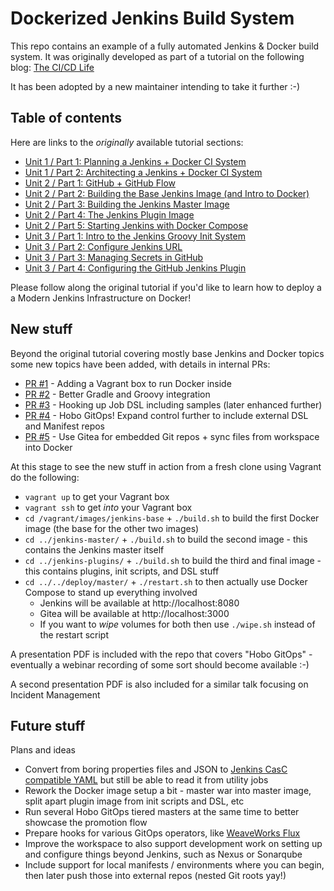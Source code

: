 # Dockerized Jenkins Build System

This repo contains an example of a fully automated Jenkins & Docker build
system. It was originally developed as part of a tutorial on the following blog:
[The CI/CD Life](http://cicd.life)

It has been adopted by a new maintainer intending to take it further :-)

## Table of contents

Here are links to the _originally_ available tutorial sections:

* [Unit 1 / Part 1: Planning a Jenkins + Docker CI System](http://cicd.life/u1-p1-planning-jenkins-docker-ci-infrastructure/)
* [Unit 1 / Part 2: Architecting a Jenkins + Docker CI System](http://cicd.life/u1-p2-architecting-jenkins-docker-ci-system/)
* [Unit 2 / Part 1: GitHub + GitHub Flow](http://cicd.life/u2-p1-designing-the-code-repository/)
* [Unit 2 / Part 2: Building the Base Jenkins Image (and Intro to Docker)](http://cicd.life/u2-p2-building-base-jenkins-docker-image/)
* [Unit 2 / Part 3: Building the Jenkins Master Image](http://cicd.life/u2-p3-building-jenkins-master-image/)
* [Unit 2 / Part 4: The Jenkins Plugin Image](http://cicd.life/u2-p4-building-jenkins-plugin-image/)
* [Unit 2 / Part 5: Starting Jenkins with Docker Compose](http://cicd.life/u2-p5-writing-docker-compose-file/)
* [Unit 3 / Part 1: Intro to the Jenkins Groovy Init System](http://cicd.life/u3-p1-intro-jenkins-groovy-init-system/)
* [Unit 3 / Part 2: Configure Jenkins URL](http://cicd.life/u3-p2-configure-jenkins-url-with-groovy/)
* [Unit 3 / Part 3: Managing Secrets in GitHub](http://cicd.life/u3-p3-transcrypting-secrets-github-repo/)
* [Unit 3 / Part 4: Configuring the GitHub Jenkins Plugin](http://cicd.life/u3-p4-configuring-jenkins-github-groovy/)

Please follow along the original tutorial if you'd like to learn how to deploy a
a Modern Jenkins Infrastructure on Docker!

## New stuff

Beyond the original tutorial covering mostly base Jenkins and Docker topics some new topics have been added, with details in internal PRs:

* [PR #1](https://github.com/Cervator/modern-jenkins/pull/1) - Adding a Vagrant box to run Docker inside
* [PR #2](https://github.com/Cervator/modern-jenkins/pull/2) - Better Gradle and Groovy integration
* [PR #3](https://github.com/Cervator/modern-jenkins/pull/3) - Hooking up Job DSL including samples (later enhanced further)
* [PR #4](https://github.com/Cervator/modern-jenkins/pull/4) - Hobo GitOps! Expand control further to include external DSL and Manifest repos
* [PR #5](https://github.com/Cervator/modern-jenkins/pull/5) - Use Gitea for embedded Git repos + sync files from workspace into Docker

At this stage to see the new stuff in action from a fresh clone using Vagrant do the following:

* `vagrant up` to get your Vagrant box
* `vagrant ssh` to get _into_ your Vagrant box
* `cd /vagrant/images/jenkins-base` + `./build.sh` to build the first Docker image (the base for the other two images)
* `cd ../jenkins-master/` + `./build.sh` to build the second image - this contains the Jenkins master itself
* `cd ../jenkins-plugins/` + `./build.sh` to build the third and final image - this contains plugins, init scripts, and DSL stuff
* `cd ../../deploy/master/` + `./restart.sh` to then actually use Docker Compose to stand up everything involved
  * Jenkins will be available at http://localhost:8080
  * Gitea will be available at http://localhost:3000
  * If you want to *wipe* volumes for both then use `./wipe.sh` instead of the restart script

A presentation PDF is included with the repo that covers "Hobo GitOps" - eventually a webinar recording of some sort should become available :-)

A second presentation PDF is also included for a similar talk focusing on Incident Management

## Future stuff

Plans and ideas

* Convert from boring properties files and JSON to [Jenkins CasC compatible YAML](https://github.com/jenkinsci/configuration-as-code-plugin) but still be able to read it from utility jobs
* Rework the Docker image setup a bit - master war into master image, split apart plugin image from init scripts and DSL, etc
* Run several Hobo GitOps tiered masters at the same time to better showcase the promotion flow
* Prepare hooks for various GitOps operators, like [WeaveWorks Flux](https://github.com/weaveworks/flux)
* Improve the workspace to also support development work on setting up and configure things beyond Jenkins, such as Nexus or Sonarqube
* Include support for local manifests / environments where you can begin, then later push those into external repos (nested Git roots yay!)
